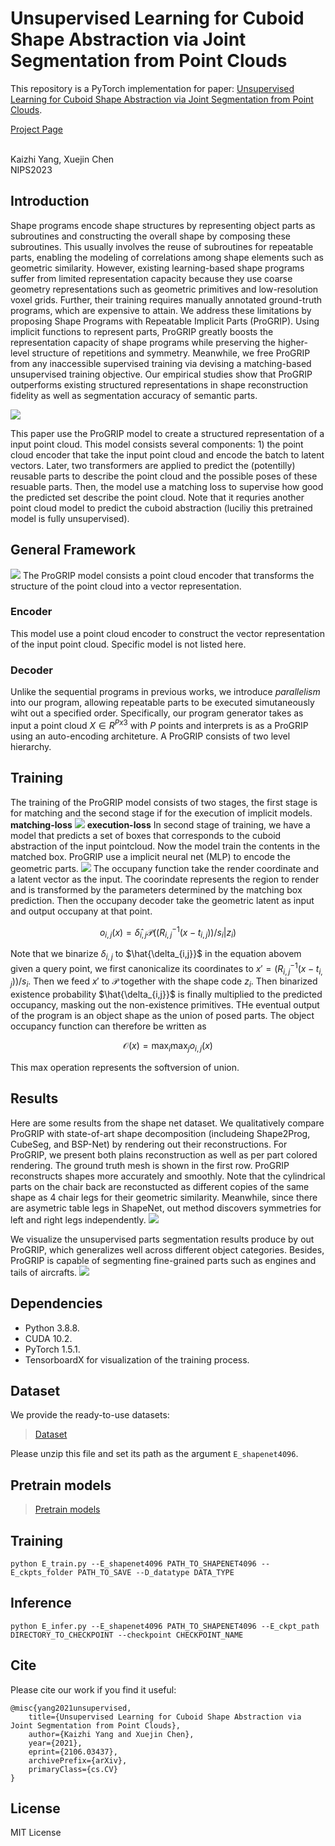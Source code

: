 # Unsupervised Learning for Cuboid Shape Abstraction via Joint Segmentation from Point Clouds

This repository is a PyTorch implementation for paper:
[Unsupervised Learning for Cuboid Shape Abstraction via Joint Segmentation from Point Clouds](https://arxiv.org/abs/2106.03437). 


[Project Page](https://progrip-project.github.io/)

<br>
Kaizhi Yang, Xuejin Chen
<br>
NIPS2023

## Introduction
Shape programs encode shape structures by representing object parts as subroutines and constructing the overall shape by composing these subroutines. This usually involves the reuse of subroutines for repeatable parts, enabling the modeling of correlations among shape elements such as geometric similarity. However, existing learning-based shape programs suffer from limited representation capacity because they use coarse geometry representations such as geometric primitives and low-resolution voxel grids. Further, their training requires manually annotated ground-truth programs, which are expensive to attain. We address these limitations by proposing Shape Programs with Repeatable Implicit Parts (ProGRIP). Using implicit functions to represent parts, ProGRIP greatly boosts the representation capacity of shape programs while preserving the higher-level structure of repetitions and symmetry. Meanwhile, we free ProGRIP from any inaccessible supervised training via devising a matching-based unsupervised training objective. Our empirical studies show that ProGRIP outperforms existing structured representations in shape reconstruction fidelity as well as segmentation accuracy of semantic parts.


![](src/teaser.png)

This paper use the ProGRIP model to create a structured representation of a input point cloud. This model consists several components: 1) the point cloud encoder that take the input point cloud and encode the batch to latent vectors. Later, two transformers are applied to predict the (potentilly) reusable parts to describe the point cloud and the possible poses of these resuable parts. Then, the model use a matching loss to supervise how good the predicted set describe the point cloud. Note that it requries another point cloud model to predict the cuboid abstraction (luciliy this pretrained model is fully unsupervised).

## General Framework
![](src/framework.png)
The ProGRIP model consists a point cloud encoder that transforms the structure of the point cloud into a vector representation.

### Encoder
This model use a point cloud encoder to construct the vector representation of the input point cloud. Specific model is not listed here.

### Decoder
Unlike the sequential programs in previous works, we introduce *parallelism* into our program, allowing repeatable parts to be executed simutaneously wiht out a specified order. Specifically, our program generator takes as input a point cloud $X\in R^{Px3}$ with $P$ points and interprets is as a ProGRIP using an auto-encoding architeture. A ProGRIP consists of two level hierarchy.


## Training
The training of the ProGRIP model consists of two stages, the first stage is for matching and the second stage if for the execution of implicit models.
**matching-loss**
![](src/match_loss.png)
**execution-loss**
In second stage of training, we have a model that predicts a set of boxes that corresponds to the cuboid abstraction of the input pointcloud. Now the model train the contents in the matched box. ProGRIP use a implicit neural net (MLP) to encode the geometric parts.
![](src/occupancy_decoder.png)
The occupany function take the render coordinate and a latent vector as the input. The coorindate represents the region to render and is transformed by the parameters determined by the matching box prediction. Then the occupany decoder take the geometric latent as input and output occupany at that point.
```math
o_{i,j}(x) = \hat{\delta}_{i,j}\mathcal{P}((R^{-1}_{i,j}(x-t_{i,j}))/s_i|z_i)
```
Note that we binarize $\delta_{i,j}$ to $\hat{\delta_{i,j}}$ in the equation abovem given a query point, we first canonicalize its coordinates to $x'=(R^{-1}_{i,j}(x-t_{i,j}))/s_i$. Then we feed $x'$ to $\mathcal{P}$ together with the shape code $z_i$. Then binarized existence probability $\hat{\delta_{i,j}}$ is finally multiplied to the predicted occupancy, masking out the non-existence primitives. THe eventual output of the program is an object shape as the union of posed parts. The object occupancy function can therefore be written as
```math
\mathcal{O}(x) = \max_i \max_j o_{i,j}(x)
```
This max operation represents the softversion of union.

## Results
Here are some results from the shape net dataset. We qualitatively compare ProGRIP with state-of-art shape decomposition (includeing Shape2Prog, CubeSeg, and BSP-Net) by rendering out their reconstructions. For ProGRIP, we present both plains reconstruction as well as per part colored rendering. The ground truth mesh is shown in the first row. ProGRIP reconstructs shapes more accurately and smoothly. Note that the cylindrical parts on the chair back are reconstucted as different copies of the same shape as 4 chair legs for their geometric similarity. Meanwhile, since there are asymetric table legs in ShapeNet, out method discovers symmetries for left and right legs independently.
![](src/result2.png)

 We visualize the unsupervised parts segmentation results produce by out ProGRIP, which generalizes well across different object categories. Besides, ProGRIP is capable of segmenting fine-grained parts such as engines and tails of aircrafts.
![](src/results.png)

## Dependencies
* Python 3.8.8.
* CUDA 10.2.
* PyTorch 1.5.1.
* TensorboardX for visualization of the training process.

## Dataset
We provide the ready-to-use datasets:
>[Dataset](https://drive.google.com/file/d/18ngs7hefXOptpuEHrLzeTUCT0Vn1Ou4l/view?usp=sharing)

Please unzip this file and set its path as the argument ```E_shapenet4096```.

## Pretrain models
>[Pretrain models](https://drive.google.com/file/d/1JQ0PC4cvHm_vELQbik1v9pErTVg9nxG6/view?usp=sharing)


## Training
```
python E_train.py --E_shapenet4096 PATH_TO_SHAPENET4096 --E_ckpts_folder PATH_TO_SAVE --D_datatype DATA_TYPE
```

## Inference
```
python E_infer.py --E_shapenet4096 PATH_TO_SHAPENET4096 --E_ckpt_path DIRECTORY_TO_CHECKPOINT --checkpoint CHECKPOINT_NAME
```

## Cite
Please cite our work if you find it useful:
```
@misc{yang2021unsupervised,
    title={Unsupervised Learning for Cuboid Shape Abstraction via Joint Segmentation from Point Clouds},
    author={Kaizhi Yang and Xuejin Chen},
    year={2021},
    eprint={2106.03437},
    archivePrefix={arXiv},
    primaryClass={cs.CV}
}
```

## License
MIT License
